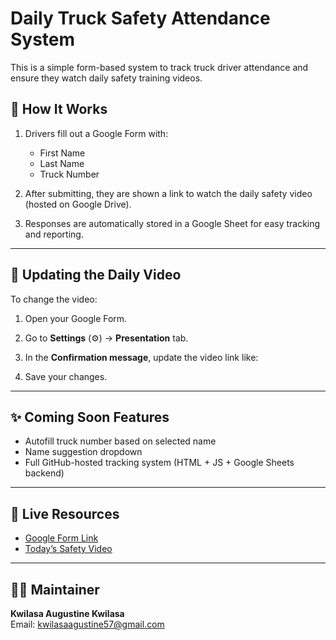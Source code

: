 # Daily Truck Safety Attendance System

This is a simple form-based system to track truck driver attendance and ensure they watch daily safety training videos.

## 🚛 How It Works

1. Drivers fill out a Google Form with:
   - First Name
   - Last Name
   - Truck Number

2. After submitting, they are shown a link to watch the daily safety video (hosted on Google Drive).

3. Responses are automatically stored in a Google Sheet for easy tracking and reporting.

---

## 🎥 Updating the Daily Video

To change the video:
1. Open your Google Form.
2. Go to **Settings** (⚙️) → **Presentation** tab.
3. In the **Confirmation message**, update the video link like:

4. Save your changes.

---

## ✨ Coming Soon Features

- Autofill truck number based on selected name
- Name suggestion dropdown
- Full GitHub-hosted tracking system (HTML + JS + Google Sheets backend)

---

## 📁 Live Resources

- [Google Form Link](https://forms.gle/q7ndkZejMq1AnXJC8)
- [Today’s Safety Video](https://drive.google.com/file/d/1xu_BSP2XHLTDGFmGQ5h_eB_kI0XRGlZB/view?usp=drivesdk)

---

## 👨‍🔧 Maintainer

**Kwilasa Augustine Kwilasa**  
Email: kwilasaagustine57@gmail.com  

